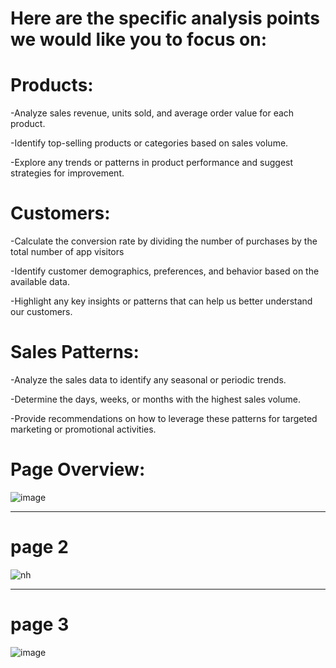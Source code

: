 # Here are the specific analysis points we would like you to focus on:

# Products:

-Analyze sales revenue, units sold, and average order value for each product.

-Identify top-selling products or categories based on sales volume.

-Explore any trends or patterns in product performance and suggest strategies for improvement.

# Customers:

-Calculate the conversion rate by dividing the number of purchases by the total number of app visitors

-Identify customer demographics, preferences, and behavior based on the available data.

-Highlight any key insights or patterns that can help us better understand our customers.

# Sales Patterns:

-Analyze the sales data to identify any seasonal or periodic trends.

-Determine the days, weeks, or months with the highest sales volume.

-Provide recommendations on how to leverage these patterns for targeted marketing or promotional activities.
# Page Overview:
![image](https://github.com/AlaaElnakeeb81536/Ecommerce-Dashboard-Using-PowerPI/assets/103367236/c84e206d-1188-491d-b04b-1f0cec750ecb)
*******************************************************
# page 2
![nh](https://github.com/AlaaElnakeeb81536/Ecommerce-Dashboard-Using-PowerPI/assets/103367236/611bd88b-5300-4622-aae8-023568d0cf4b)
*************************************************************
# page 3
![image](https://github.com/AlaaElnakeeb81536/Ecommerce-Dashboard-Using-PowerPI/assets/103367236/64af82b0-45f0-4ec1-99c3-44d0a4b6ee55)



